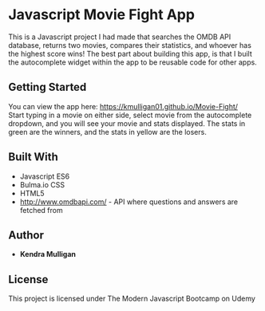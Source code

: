 # Javascript Movie Fight App

This is a Javascript project I had made that searches the OMDB API database, returns two movies, compares their statistics, and whoever has the highest score wins! The best part about building this app, is that I built the autocomplete widget within the app to be reusable code for other apps. 

## Getting Started

You can view the app here: https://kmulligan01.github.io/Movie-Fight/ <br >
Start typing in a movie on either side, select movie from the autocomplete dropdown, and you will see your movie and stats displayed. The stats in green are the winners, and the stats in yellow are the losers.

## Built With

* Javascript ES6
* Bulma.io CSS
* HTML5
* http://www.omdbapi.com/ - API where questions and answers are fetched from

## Author

* **Kendra Mulligan** 

## License

This project is licensed under The Modern Javascript Bootcamp on Udemy
